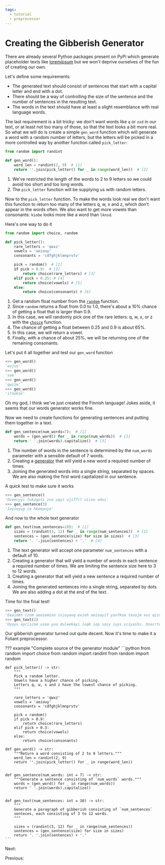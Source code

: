 ```yaml
---
tags:
  - tutorial
  - preprocessor
---
```


# Creating the Gibberish Generator

There are already several Python packages present on PyPi which generate placeholder texts like [loremipsum](https://github.com/monkeython/loremipsum) but we won't deprive ourselves of the fun of creating our own.

Let's define some requirements:

- The generated text should consist of sentences that start with a capital letter and end with a dot.
- There should be a way of controlling the size of the sentence and the number of sentences in the resulting text.
- The words in the text should have at least a slight resemblance with real language words.

The last requirement is a bit tricky: we don't want words like `q` or `zxd` in our text, or at least not too many of those, so that the text looks a bit more real. So what we will do is create a simple `gen_word` function which will generate a word with a random number of letters, but the letters will be picked in a more controlled way by another function called `pick_letter`:

```python
from random import randint

def gen_word():
    word_len = randint(2, 9)  # [1]
    return ''.join(pick_letter() for _ in range(word_len))  # [2]
```

1. We've restricted the length of the words to 2 to 9 letters so we could avoid too short and too long words.
2. The `pick_letter` function will be supplying us with random letters.

Now to the `pick_letter` function. To make the words look real we don't want this function to return too many of the letters q, w, x and z, which don't appear in the words often. We also want to get more vowels than consonants: `kiobe` looks more like a word than `lknsd`.

Here's one way to do it

```python
from random import choice, random

def pick_letter():
    rare_letters = 'qwxz'
    vowels = 'aeiouy'
    consonants = 'cdfghjklmnprstv'

    pick = random()  # [1]
    if pick > 0.9:  # [2]
        return choice(rare_letters) # [3]
    elif pick > 0.25: # [4]
        return choice(vowels) # [5]
    else:
        return choice(consonants) # [6]
```

1. Get a random float number from the [`random`](https://docs.python.org/3/library/random.html#random.random) function.
2. Since `random` returns a float from 0.0 to 1.0, there's about a 10% chance of getting a float that is larger than 0.9.
3. In this case, we will randomly pick one of the rare letters: q, w, x, or z with the [`choice`](https://docs.python.org/3/library/random.html#random.choice) function.
4. The chance of getting a float between 0.25 and 0.9 is about 65%.
5. In this case, we will return a vowel.
6. Finally, with a chance of about 25%, we will be returning one of the remaining consonants.

Let's put it all together and test our `gen_word` function

```python
>>> gen_word()
'eojuo'
>>> gen_word()
'soe'
>>> gen_word()
'qwiim'
>>> gen_word()
'itookao'
```

Oh my god, I think we've just created the Finnish language! Jokes aside, it seems that our words generator works fine.

Now we need to create functions for generating sentences and putting them together in a text.

```python
def gen_sentence(num_words=7):  # [1]
    words = (gen_word() for _ in range(num_words))  # [2]
    return ' '.join(words).capitalize()  # [3]
```

1. The number of words in the sentence is determined by the `num_words` parameter with a sensible default of 7 words.
2. Creating a [generator](https://docs.python.org/3/reference/expressions.html#generator-expressions) that will yield a new word a required number of times.
3. Joining the generated words into a single string, separated by spaces. We are also making the first word capitalized in our sentence.

A quick test to make sure it works

```python
>>> gen_sentence()
'Oveecyyi tukzgoli zvo uqyi ujiffrl viivu odui'
>>> gen_sentence(3)
'Ioyieyug ie hkeepnyo'
```

And now to the whole text generator

```python
def gen_text(num_sentences=10):  # [1]
    sizes = (randint(3, 12) for _ in range(num_sentences))  # [2]
    sentences = (gen_sentence(size) for size in sizes)  # [3]
    return '. '.join(sentences) + '.'  # [4]
```

1. The text generator will accept one parameter `num_sentences` with a default of 10.
2. Creating a generator that will yield a number of words in each sentence a required number of times. We are limiting the sentence size here to 3 to 12 words.
3. Creating a generator that will yield a new sentence a required number of times.
4. Joining the generated sentences into a single string, separated by dots. We are also adding a dot at the end of the text.

Time for the final test!

```python
>>> gen_text()
'Eeaidmt cznm aeoiemino ivjuyauq exieh aoioayif yavfkoa tasojm xuz qizxiyum iyoi fajo. Anuipcauo uac eunjtou oiy hougqf tulztiawk qooulu eiewewaii. Lxi isoxuau ooovox wtopuodu oom ougvoeyy ou calxja io reicye yaioyzx. Usmyuavq yoyu xioqei iiu ateuyau yeroueut gucuifuth tiazkkgc. Oyqzuy rnzouq ajiof qaxewxufo. Utiselorc qpoaoydoi kyvyiuao ofxaoiy ueyaoi azdacy lieaiiy au vteccye. Lopgygsz efixuio gi eyzeuxoa eea qwaycx impoetvy eoyijaum uoiighcq lyaxa xy. Yo yazd oio yyn gvyifzaeo eyz iewueuqze yy yeadvtx dqmdiy. Agiiorixk yae tvmu eeeoe aqjy eqnsouejn. Szejaae yl vuoaewt aujc nvkols auokud reaqopae.'
>>> gen_text(2)
'Uyayu xpriicoe usao yua duleekayi loqk iop saiy iuys sciyaihs. Onacrtog ual iei nuuoaz gdgia yyoui.'
```

Our gibberish generator turned out quite decent. Now it's time to make it a Foliant preprocessor.

<if backends="mkdocs">
??? example "Complete source of the generator module"
    ```python
    from random import choice
    from random import randint
    from random import random


    def pick_letter() -> str:
        """
        Pick a random letter.
        Vowels have a higher chance of picking.
        Letters q, w, x and z have the lowest chance of picking.
        """

        rare_letters = 'qwxz'
        vowels = 'aeiouy'
        consonants = 'cdfghjklmnprstv'

        pick = random()
        if pick > 0.9:
            return choice(rare_letters)
        elif pick > 0.3:
            return choice(vowels)
        else:
            return choice(consonants)

    def gen_word() -> str:
        """Return a word consisting of 2 to 9 letters."""
        word_len = randint(2, 9)
        return ''.join(pick_letter() for _ in range(word_len))


    def gen_sentence(num_words: int = 7) -> str:
        """Generate a sentence consisting of `num_words` words."""
        words = (gen_word() for _ in range(num_words))
        return ' '.join(words).capitalize()


    def gen_text(num_sentences: int = 10) -> str:
        """
        Generate a paragraph of gibberish consisting of `num_sentences`
        senteces, each consisting of 3 to 12 words.
        """

        sizes = (randint(3, 12) for _ in range(num_sentences))
        sentences = (gen_sentence(size) for size in sizes)
        return '. '.join(sentences) + '.'
    ```
</if>

Next: <link src="preprocessor.md"></link>

Previous: <link src="intro.md"></link>
